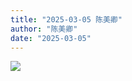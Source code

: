 ```yaml
---
title: "2025-03-05 陈美卿"
author: "陈美卿"
date: "2025-03-05"
---
```


![](https://box.zh.yuazhi.cn/410/note/2-10.jpg)

